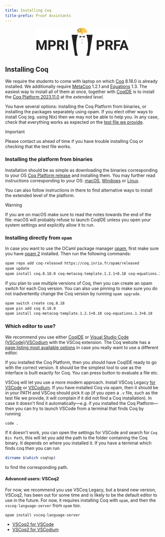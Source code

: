 ```yaml
---
title: Installing Coq
title-prefix: Proof Assistants
---
```


<p style="text-align:center;"><a href="https://mpri-prfa.github.io/"><img src="img/prfa-logo.svg" alt="MPRI PRFA" width="300px"></a></p>

## Installing Coq

We require the students to come with laptop on which [Coq](https://coq.inria.fr/) 8.18.0 is already installed. We additionally require [MetaCoq](https://metacoq.github.io/) 1.2.1 and [Equations](https://mattam82.github.io/Coq-Equations/) 1.3. The easiest way to install all of them at once, together with [CoqIDE](https://coq.inria.fr/distrib/V8.16.1/refman/practical-tools/coqide.html) is to install the [Coq Platform 2023.11.0](https://github.com/coq/platform/releases/tag/2023.11.0) at the _extended level_.

You have several options: installing the Coq Platform from binaries, or installing the packages separately using opam. If you elect other ways to install Coq (eg. using Nix) then we may not be able to help you. In any case, check that everything works as expected on the [test file we provide](2024/test_file.v).

> [!IMPORTANT]
> Please contact us ahead of time if you have trouble installing Coq or checking that the test file works.

### Installing the platform from binaries

Installation should be as simple as downloading the binaries corresponding to your OS [Coq Platform release](https://github.com/coq/platform/releases/tag/2023.11.0) and installing them. You may further read instructions corresponding to your OS: [macOS](https://github.com/coq/platform/blob/main/doc/README_macOS.md#installation-using-the-macos-dmg-package), [Windows](https://github.com/coq/platform/blob/main/doc/README_Windows.md#installation-using-the-windows-installer) or [Linux](https://github.com/coq/platform/blob/main/doc/README_Linux.md#installation-using-snap-package).

You can also follow instructions in there to find alternative ways to install the extended level of the platform.

> [!WARNING]
> If you are on macOS make sure to read the notes towards the end of the file: macOS will probably refuse to launch CoqIDE unless you open your system settings and explicitly allow it to run.

### Installing directly from `opam`

In case you want to use the OCaml package manager [opam](https://opam.ocaml.org/), first make sure you have [opam 2](https://opam.ocaml.org/doc/Install.html) installed. Then run the following commands:

```bash
opam repo add coq-released https://coq.inria.fr/opam/released
opam update
opam install coq.8.18.0 coq-metacoq-template.1.2.1+8.18 coq-equations.1.3+8.18
```

If you plan to use multiple versions of Coq, then you can create an opam switch for each Coq version. You can also use pinning to make sure you do not inadvertently change the Coq version by running `opam upgrade`.

```bash
opam switch create coq.8.18
opam pin add coq 8.18.0
opam install coq-metacoq-template.1.2.1+8.18 coq-equations.1.3+8.18
```

### Which editor to use?

We recommend you use either [CoqIDE](https://coq.inria.fr/distrib/V8.18.1/refman/practical-tools/coqide.html) or [Visual Studio Code (VSCode)](https://code.visualstudio.com/)/[VSCodium](https://vscodium.com/) with the VSCoq extension. The Coq website has a [page listing most available options](https://coq.inria.fr/user-interfaces.html) in case you really want to use a different editor.

If you installed the Coq Platform, then you should have CoqIDE ready to go with the correct version. It should be the simplest tool to use as the interface is built exactly for Coq. You can press button to evaluate a file etc.

VSCoq will let you use a more modern approach. Install VSCoq Legacy [for VSCode](https://marketplace.visualstudio.com/items?itemName=coq-community.vscoq1) or [VSCodium](https://open-vsx.org/extension/coq-community/vscoq1). If you have installed Coq via opam, then it should be in your PATH and VSCoq should pick it up (if you open a `.v` file, such as the test file we provide, it will complain if it did not find a Coq installation). In case it doesn't find it automatically—*e.g.* if you installed the Coq Platform—then you can try to launch VSCode from a terminal that finds Coq by running

```bash
code .
```

If it doesn't work, you can open the settings for VSCode and search for `Coq Bin Path`, this will let you add the path to the folder containing the Coq binary. It depends on where you installed it. If you have a terminal which finds coq then you can run

```bash
dirname $(which coqtop)
```

to find the corresponding path.

#### Advanced users: VSCoq2

For now, we recommend you use VSCoq Legacy, but a brand new version, VSCoq2,
has been out for some time and is likely to be the default editor to use in the
future. For now, it requires installing Coq with `opam`, and then the
`vscoq-language-server` from `opam` too.

```bash
opam install vscoq-language-server
```

- [VSCoq2 for VSCode](https://marketplace.visualstudio.com/items?itemName=maximedenes.vscoq)
- [VSCoq2 for VSCodium](xhttps://open-vsx.org/extension/maximedenes/vscoq)
